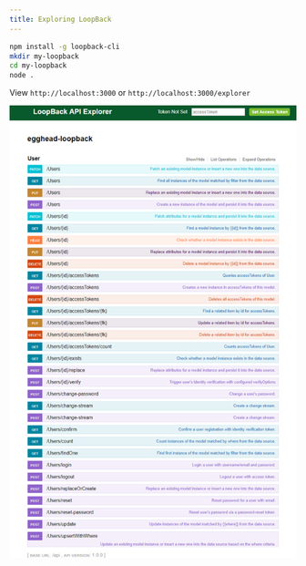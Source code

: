 ```yaml
---
title: Exploring LoopBack
---
```


``` bash
npm install -g loopback-cli
mkdir my-loopback
cd my-loopback
node .
```

View ```http://localhost:3000``` or ```http://localhost:3000/explorer```

![](localhost-3000-explorer-.png)